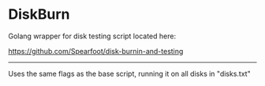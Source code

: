 # DiskBurn

Golang wrapper for disk testing script located here:

https://github.com/Spearfoot/disk-burnin-and-testing

<hr>

Uses the same flags as the base script, running it on all disks in "disks.txt"
